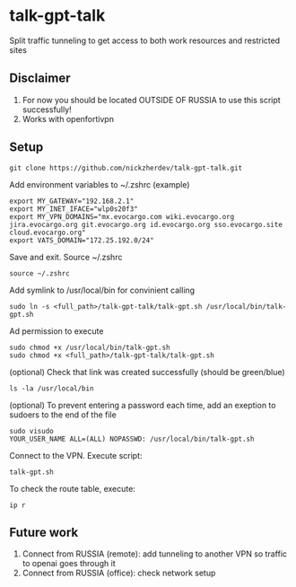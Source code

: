 # talk-gpt-talk
Split traffic tunneling to get access to both work resources and restricted sites

## Disclaimer
1) For now you should be located OUTSIDE OF RUSSIA to use this script successfully!
2) Works with openfortivpn

## Setup

    git clone https://github.com/nickzherdev/talk-gpt-talk.git

Add environment variables to ~/.zshrc (example)

    export MY_GATEWAY="192.168.2.1"
    export MY_INET_IFACE="wlp0s20f3"
    export MY_VPN_DOMAINS="mx.evocargo.com wiki.evocargo.org jira.evocargo.org git.evocargo.org id.evocargo.org sso.evocargo.site cloud.evocargo.org"
    export VATS_DOMAIN="172.25.192.0/24"

Save and exit. Source ~/.zshrc

    source ~/.zshrc

Add symlink to /usr/local/bin for convinient calling

    sudo ln -s <full_path>/talk-gpt-talk/talk-gpt.sh /usr/local/bin/talk-gpt.sh

Ad permission to execute

    sudo chmod +x /usr/local/bin/talk-gpt.sh
    sudo chmod +x <full_path>/talk-gpt-talk/talk-gpt.sh

(optional) Check that link was created successfully (should be green/blue)

    ls -la /usr/local/bin

(optional) To prevent entering a password each time, add an exeption to sudoers to the end of the file

    sudo visudo
    YOUR_USER_NAME ALL=(ALL) NOPASSWD: /usr/local/bin/talk-gpt.sh

Connect to the VPN.
Execute script:

    talk-gpt.sh

To check the route table, execute:

    ip r

## Future work

1) Connect from RUSSIA (remote): add tunneling to another VPN so traffic to openai goes through it
2) Connect from RUSSIA (office): check network setup
